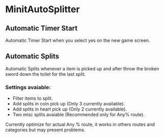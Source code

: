 # MinitAutoSplitter

## Automatic Timer Start
Automatic Timer Start when you select yes on the new game screen.

## Automatic Splits
Automatic Splits whenever a item is picked up and after throw the broken sword down the toilet for the last split.
### Settings avaiable:
- Filter items to split.
- Add splits in coin pick up (Only 3 currently available).
- Add splits in heart pick up (Only 2 currently available).
- Two misc splits avaiable (Recommended only for Any% route).

Currently optimize for actual Any % route, it works in others routes and categories but may present problems.
